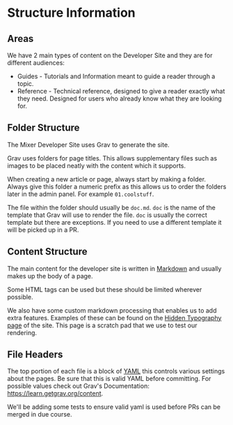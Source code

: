 # Structure Information

## Areas

We have 2 main types of content on the Developer Site and they are for different audiences:
- Guides - Tutorials and Information meant to guide a reader through a topic.
- Reference - Technical reference, designed to give a reader exactly what they need. Designed for users who already know what they are looking for.

## Folder Structure

The Mixer Developer Site uses Grav to generate the site.

Grav uses folders for page titles. This allows supplementary files such as images to be placed neatly with the content which it supports.

When creating a new article or page, always start by making a folder. Always give this folder a numeric prefix as this allows us to order the folders later in the admin panel. For example `01.coolstuff`.

The file within the folder should usually be `doc.md`. `doc` is the name of the template that Grav will use to render the file. `doc` is usually the correct template but there are exceptions. If you need to use a different template it will be picked up in a PR.

## Content Structure

The main content for the developer site is written in [Markdown](https://daringfireball.net/projects/markdown/) and usually makes up the body of a page.

Some HTML tags can be used but these should be limited wherever possible.

We also have some custom markdown processing that enables us to add extra features. Examples of these can be found on the [Hidden Typography page](https://dev.mixer.com/resources/typography) of the site. This page is a scratch pad that we use to test our rendering.

## File Headers

The top portion of each file is a block of [YAML](http://yaml.org/) this controls various settings about the pages. Be sure that this is valid YAML before committing. For possible values check out Grav's Documentation: https://learn.getgrav.org/content.

We'll be adding some tests to ensure valid yaml is used before PRs can be merged in due course.
